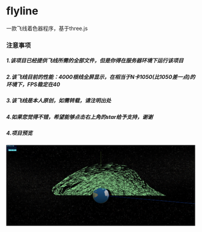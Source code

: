 # flyline
一款飞线着色器程序，基于three.js

### 注意事项

##### 1.该项目已经提供飞线所需的全部文件，但是你得在服务器环境下运行该项目

##### 2.该飞线目前的性能：4000根线全屏显示，在相当于N卡1050(比1050差一点)的环境下，FPS稳定在40

##### 3.该飞线是本人原创，如需转载，请注明出处

##### 4.如果您觉得不错，希望能够点击右上角的star给予支持，谢谢

##### 4.项目预览

![avatar](/texture/flyline.png)